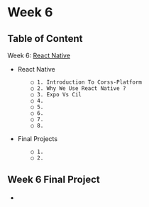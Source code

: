 # Week 6

## Table of Content

  Week 6: [React Native]()
  
  - React Native 
    ```
        ○ 1. Introduction To Corss-Platform
        ○ 2. Why We Use React Native ?
        ○ 3. Expo Vs Cil
        ○ 4. 
        ○ 5. 
        ○ 6. 
        ○ 7. 
        ○ 8.
    ```
  - Final Projects
    ```
        ○ 1. 
        ○ 2. 
    ```

      

## Week 6 Final Project
 - #### 

